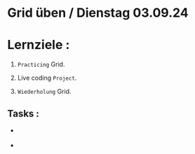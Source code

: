 # Grid üben / Dienstag 03.09.24

# Lernziele :

1. `Practicing` Grid.

2. Live coding `Project`.

3. `Wiederholung` Grid.

## Tasks :

- []()

- []()
